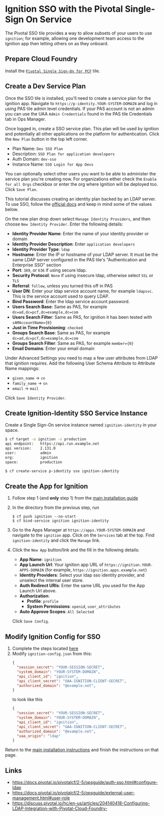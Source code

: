 # Ignition SSO with the Pivotal Single-Sign On Service
The Pivotal SSO tile provides a way to allow subsets of your users to use
`ignition`; for example, allowing one development team access to the Ignition app
then letting others on as they onboard.

## Prepare Cloud Foundry
Install the [`Pivotal Single Sign-On for PCF`](https://network.pivotal.io/products/pivotal_single_sign-on_service)
tile.

## Create a Dev Service Plan
Once the SSO tile is installed, you'll need to create a service plan for the
ignition app. Navigate to `https://p-identity.YOUR-SYSTEM-DOMAIN` and log in using
PAS tile admin level credentials. If your PAS account is not an admin you can
use the UAA `Admin Credentials` found in the PAS tile Credentials tab in Ops
Manager.

Once logged in, create a SSO service plan. This plan will be used by ignition
and potentially all other applications on the platform for authentication. Click
the `New Plan` button in the top left corner.

* Plan Name: `Dev SSO Plan`
* Description: `SSO Plan for application developers`
* Auth Domain: `dev-sso`
* Instance Name: `SSO Login for App Devs`

You can optionally select other users you want to be able to administer the
service plan you're creating now. For organizations either check the `Enable for
all Orgs` checkbox or enter the org where Ignition will be deployed too. Click
`Save Plan`.

This tutorial discusses creating an identity plan backed by an LDAP server. To
use SSO, follow the [official docs](https://docs.pivotal.io/p-identity/1-8/configure-id-providers.html#config-saml-prov)
and keep in mind some of the values below.

On the new plan drop down select `Manage Identity Providers`, and then choose
`New Identity Provider`. Enter the following details:
* **Identity Provider Name**: Enter the name of your identity provider or domain
* **Identity Provider Description**: Enter `application developers`
* **Identity Provider Type**: `ldap`
* **Hostname**: Enter the IP or hostname of your LDAP server. It must be the same
  LDAP server configured in the PAS tile's "Authentication and Enterprise SSO"
  section
* **Port**: `389`, or `636` if using secure ldap.
* **Security Protocol**: `None` if using insecure ldap, otherwise select `SSL`
  or `TLS`
* **Referral**: `follow`, unless you turned this off in PAS
* **User DN**: Enter your ldap service account name, for example `ldapsvc`.
  This is the service account used to query LDAP.
* **Bind Password**: Enter the ldap service account password.
* **Users Search Base**: Same as PAS, for example `dc=ad,dc=pcf,dc=example,dc=com`
* **Users Search Filter**: Same as PAS, for ignition it has been tested with
  `sAMAccountName={0}`
* **Just in Time Provisioning**: `checked`
* **Groups Search Base**: Same as PAS, for example `dc=ad,dc=pcf,dc=example,dc=com`
* **Groups Search Filter**: Same as PAS, for example `member={0}`
* **Email Domains**: Enter your email domain

Under Advanced Settings you need to map a few user attributes from LDAP that
ignition requires. Add the following User Schema Attribute to Attribute Name
mappings:

* `given_name` -> `cn`
* `family_name` -> `sn`
* `email` -> `mail`

Click `Save Identity Provider`.

## Create Ignition-Identity SSO Service Instance
Create a Single Sign-On service instance named `ignition-identity` in your space.

```bash
$ cf target -o ignition -s production
api endpoint:   https://api.run.example.net
api version:    2.131.0
user:           admin
org:            ignition
space:          production

$ cf create-service p-identity sso ignition-identity
```

## Create the App for Ignition
1. Follow step 1 (and **only** step 1) from the [main installation
   guide](./README.md#deploy-ignition)
1. In the directory from the previous step, run
   ```shell
   $ cf push ignition --no-start
   $ cf bind-service ignition ignition-identity
   ```
1. Go to the Apps Manager at `https://apps.YOUR-SYSTEM-DOMAIN` and navigate to the
   `ignition` app. Click on the `Services` tab at the top. Find `ignition-identity`
   and click the `Manage` link.
1. Click the `New App` button/link and the fill in the following details:
   * **App Name**: `ignition`
   * **App Launch Url**: Your ignition app URL of `https://ignition.YOUR-APPS-DOMAIN` (for example,
   `https://ignition.apps.example.net`)
   * **Identity Providers**: Select your ldap sso identity provider, and unselect
   the internal user store.
   * **Auth Redirect URIs**: Enter the same URL you used for the App Launch Url
   above.
   * **Authorization**:
     * **Profile**: `profile`
     * **System Permissions**: `openid`, `user_attributes`
   * **Auto Approve Scopes**: `All Selected`

   Click `Save Config`.

## Modify Ignition Config for SSO
1. Complete the steps located
   [here](./README.md#create-the-ignition-config-user-provided-service)
1. Modify `ignition-config.json` from this:
   ```json
   {
     "session_secret": "YOUR-SESSION-SECRET",
     "system_domain": "YOUR-SYSTEM-DOMAIN",
     "api_client_id": "ignition",
     "api_client_secret": "UAA-IGNITION-CLIENT-SECRET",
     "authorized_domain": "@example.net",
   }
   ```
   to look like this
   ```json
   {
     "session_secret": "YOUR-SESSION-SECRET",
     "system_domain": "YOUR-SYSTEM-DOMAIN",
     "api_client_id": "ignition",
     "api_client_secret": "UAA-IGNITION-CLIENT-SECRET",
     "authorized_domain": "@example.net",
     "uaa_origin": "ldap"
   }
   ```

Return to the [main installation
instructions](./README.md#finish-the-json-and-create-the-service-in-pas)
and finish the instructions on that page.

## Links
* https://docs.pivotal.io/pivotalcf/2-5/opsguide/auth-sso.html#configure-ldap
* https://docs.pivotal.io/pivotalcf/2-5/opsguide/external-user-management.html#user-role
* https://discuss.pivotal.io/hc/en-us/articles/204140418-Configuring-LDAP-Integration-with-Pivotal-Cloud-Foundry-
